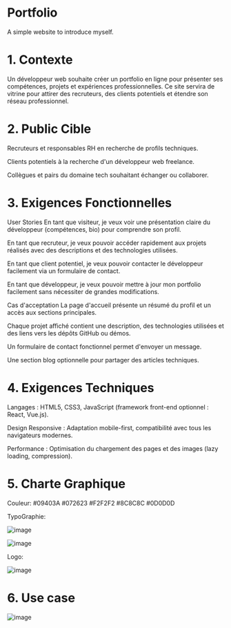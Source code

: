 # Portfolio
A simple website to introduce myself.

# 1. Contexte
Un développeur web souhaite créer un portfolio en ligne pour présenter ses compétences, projets et expériences professionnelles. Ce site servira de vitrine pour attirer des recruteurs, des clients potentiels et étendre son réseau professionnel.

# 2. Public Cible
Recruteurs et responsables RH en recherche de profils techniques.

Clients potentiels à la recherche d'un développeur web freelance.

Collègues et pairs du domaine tech souhaitant échanger ou collaborer.

# 3. Exigences Fonctionnelles
User Stories
En tant que visiteur, je veux voir une présentation claire du développeur (compétences, bio) pour comprendre son profil.

En tant que recruteur, je veux pouvoir accéder rapidement aux projets réalisés avec des descriptions et des technologies utilisées.

En tant que client potentiel, je veux pouvoir contacter le développeur facilement via un formulaire de contact.

En tant que développeur, je veux pouvoir mettre à jour mon portfolio facilement sans nécessiter de grandes modifications.

Cas d'acceptation
La page d'accueil présente un résumé du profil et un accès aux sections principales.

Chaque projet affiché contient une description, des technologies utilisées et des liens vers les dépôts GitHub ou démos.

Un formulaire de contact fonctionnel permet d'envoyer un message.

Une section blog optionnelle pour partager des articles techniques.

# 4. Exigences Techniques

Langages : HTML5, CSS3, JavaScript (framework front-end optionnel : React, Vue.js).

Design Responsive : Adaptation mobile-first, compatibilité avec tous les navigateurs modernes.

Performance : Optimisation du chargement des pages et des images (lazy loading, compression).

# 5. Charte Graphique 

Couleur: #09403A #072623 #F2F2F2 #8C8C8C #0D0D0D

TypoGraphie:

![image](https://github.com/user-attachments/assets/b7786ff7-170f-4226-bbfe-23bd3057e6e7)

![image](https://github.com/user-attachments/assets/a98ac2f3-6b73-468b-b29b-d4db0b11ef10)

Logo:

![image](https://github.com/user-attachments/assets/2618ee83-c7fb-41f8-a365-9bc7b2f93fb3)

# 6. Use case 

![image](https://github.com/user-attachments/assets/67f05be8-2756-4d5b-8b12-a16da8842e3c)






